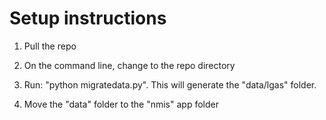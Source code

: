 Setup instructions
=====================

1. Pull the repo

2. On the command line, change to the repo directory

3. Run: "python migratedata.py". This will generate the "data/lgas" folder.

4. Move the "data" folder to the "nmis" app folder

